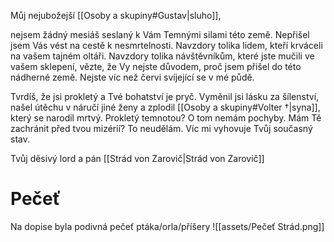 Můj nejubožejší [[Osoby a skupiny#Gustav|sluho]],

nejsem žádný mesiáš seslaný k Vám Temnými silami této země. Nepřišel jsem Vás vést na cestě k nesmrtelnosti. Navzdory tolika lidem, kteří krváceli na vašem tajném oltáři. Navzdory tolika návštěvníkům, které jste mučili ve vašem sklepení, vězte, že Vy nejste důvodem, proč jsem přišel do této nádherné země. Nejste víc než červi svíjející se v mé půdě.

Tvrdíš, že jsi prokletý a Tvé bohatství je pryč. Vyměnil jsi lásku za šílenství, našel útěchu v náručí jiné ženy a zplodil [[Osoby a skupiny#Volter †|syna]], který se narodil mrtvý. Prokletý temnotou? O tom nemám pochyby. Mám Tě zachránit před tvou mizérií? To neudělám. Víc mi vyhovuje Tvůj současný stav.

Tvůj děsivý lord a pán
[[Strád von Zarovič|Strád von Zarovič]]

# Pečeť
Na dopise byla podivná pečeť ptáka/orla/příšery
![[assets/Pečeť Strád.png]]